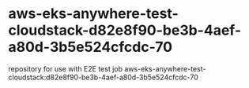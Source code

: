 # aws-eks-anywhere-test-cloudstack-d82e8f90-be3b-4aef-a80d-3b5e524cfcdc-70
repository for use with E2E test job aws-eks-anywhere-test-cloudstack:d82e8f90-be3b-4aef-a80d-3b5e524cfcdc-70
